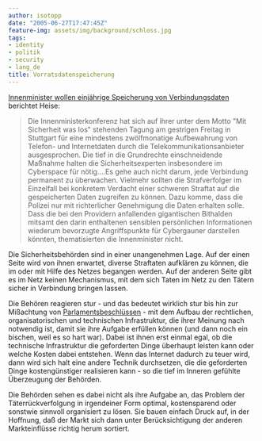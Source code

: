 ```yaml
---
author: isotopp
date: "2005-06-27T17:47:45Z"
feature-img: assets/img/background/schloss.jpg
tags:
- identity
- politik
- security
- lang_de
title: Vorratsdatenspeicherung
---
```

[Innenminister wollen einjährige Speicherung von Verbindungsdaten](http://www.heise.de/newsticker/meldung/61036) berichtet
Heise:

> Die Innenministerkonferenz hat sich auf ihrer unter dem Motto "Mit
> Sicherheit was los" stehenden Tagung am gestrigen Freitag in Stuttgart für
> eine mindestens zwölfmonatige Aufbewahrung von Telefon- und Internetdaten
> durch die Telekommunikationsanbieter ausgesprochen. Die tief in die
> Grundrechte einschneidende Maßnahme halten die Sicherheitsexperten
> insbesondere im Cyberspace für nötig....Es gehe auch nicht darum, jede
> Verbindung permanent zu überwachen. Vielmehr sollten die Strafverfolger im
> Einzelfall bei konkretem Verdacht einer schweren Straftat auf die
> gespeicherten Daten zugreifen zu können. Dazu komme, dass die Polizei nur
> mit richterlicher Genehmigung die Daten erhalten solle. Dass die bei den
> Providern anfallenden gigantischen Bithalden mitsamt den darin enthaltenen
> sensiblen persönlichen Informationen wiederum bevorzugte Angriffspunkte
> für Cybergauner darstellen könnten, thematisierten die Innenminister
> nicht.

Die Sicherheitsbehörden sind in einer unangenehmen Lage. Auf der einen Seite
wird von ihnen erwartet, diverse Straftaten aufklären zu können, die im oder
mit Hilfe des Netzes begangen werden. Auf der anderen Seite gibt es im Netz
keinen Mechanismus, mit dem sich Taten im Netz zu den Tätern sicher in
Verbindung bringen lassen.

Die Behören reagieren stur - und das bedeutet wirklich stur bis hin zur
Mißachtung von
[Parlamentsbeschlüssen](http://www.heise.de/newsticker/meldung/60363) - mit
dem Aufbau der rechtlichen, organisatorischen und technischen Infrastruktur,
die ihrer Meinung nach notwendig ist, damit sie ihre Aufgabe erfüllen können
(und dann noch ein bischen, weil es so hart war). Dabei ist ihnen erst
einmal egal, ob die technische Infrastruktur die geforderten Dinge überhaupt
leisten kann oder welche Kosten dabei entstehen. Wenn das Internet dadurch
zu teuer wird, dann wird sich halt eine andere Technik durchsetzen, die die
geforderten Dinge kostengünstiger realisieren kann - so die tief im Inneren
gefühlte Überzeugung der Behörden.

Die Behörden sehen es dabei nicht als ihre Aufgabe an, das Problem der
Täterrückverfolgung in irgendeiner Form optimal, kostensparend oder sonstwie
sinnvoll organisiert zu lösen. Sie bauen einfach Druck auf, in der Hoffnung,
daß der Markt sich dann unter Berücksichtigung der anderen Markteinflüsse
richtig herum sortiert.
